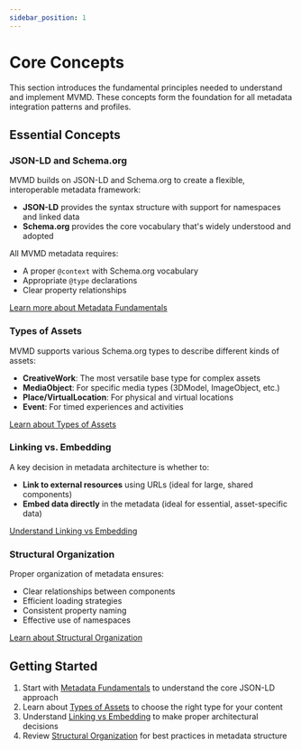```yaml
---
sidebar_position: 1
---
```


# Core Concepts

This section introduces the fundamental principles needed to understand and implement MVMD. These concepts form the foundation for all metadata integration patterns and profiles.

## Essential Concepts

### JSON-LD and Schema.org

MVMD builds on JSON-LD and Schema.org to create a flexible, interoperable metadata framework:

- **JSON-LD** provides the syntax structure with support for namespaces and linked data
- **Schema.org** provides the core vocabulary that's widely understood and adopted

All MVMD metadata requires:
- A proper `@context` with Schema.org vocabulary
- Appropriate `@type` declarations
- Clear property relationships

[Learn more about Metadata Fundamentals](./metadata-fundamentals.md)

### Types of Assets

MVMD supports various Schema.org types to describe different kinds of assets:

- **CreativeWork**: The most versatile base type for complex assets
- **MediaObject**: For specific media types (3DModel, ImageObject, etc.)
- **Place/VirtualLocation**: For physical and virtual locations
- **Event**: For timed experiences and activities

[Learn about Types of Assets](./types-of-assets.md)

### Linking vs. Embedding

A key decision in metadata architecture is whether to:

- **Link to external resources** using URLs (ideal for large, shared components)
- **Embed data directly** in the metadata (ideal for essential, asset-specific data)

[Understand Linking vs Embedding](./linking-vs-embedding.md)

### Structural Organization

Proper organization of metadata ensures:

- Clear relationships between components
- Efficient loading strategies
- Consistent property naming
- Effective use of namespaces

[Learn about Structural Organization](./structural-organization.md)

## Getting Started

1. Start with [Metadata Fundamentals](./metadata-fundamentals.md) to understand the core JSON-LD approach
2. Learn about [Types of Assets](./types-of-assets.md) to choose the right type for your content
3. Understand [Linking vs Embedding](./linking-vs-embedding.md) to make proper architectural decisions
4. Review [Structural Organization](./structural-organization.md) for best practices in metadata structure
